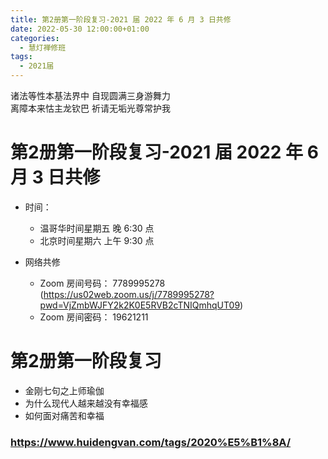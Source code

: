 ```yaml
---
title: 第2册第一阶段复习-2021 届 2022 年 6 月 3 日共修
date: 2022-05-30 12:00:00+01:00
categories:
  - 慧灯禅修班
tags:
  - 2021届
---
```

<!--StartFragment-->

诸法等性本基法界中 自现圆满三身游舞力\
离障本来怙主龙钦巴 祈请无垢光尊常护我

# 第2册第一阶段复习-2021 届 2022 年 6 月 3 日共修

* 时间：

  * 温哥华时间星期五 晚 6:30 点
  * 北京时间星期六 上午 9:30 点


* 网络共修

  * Zoom 房间号码： 7789995278 (<https://us02web.zoom.us/j/7789995278?pwd=VjZmbWJFY2k2K0E5RVB2cTNIQmhqUT09>)
  * Zoom 房间密码： 19621211

# 第2册第一阶段复习

* 金刚七句之上师瑜伽
* 为什么现代人越来越没有幸福感
* 如何面对痛苦和幸福

### <https://www.huidengvan.com/tags/2020%E5%B1%8A/>

<!--EndFragment-->